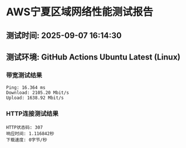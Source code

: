 # AWS宁夏区域网络性能测试报告
## 测试时间: 2025-09-07 16:14:30
## 测试环境: GitHub Actions Ubuntu Latest (Linux)

### 带宽测试结果
```
Ping: 16.364 ms
Download: 2105.20 Mbit/s
Upload: 1638.92 Mbit/s
```

### HTTP连接测试结果
```
HTTP状态码: 307
响应时间: 1.116842秒
下载速度: 0字节/秒
```

